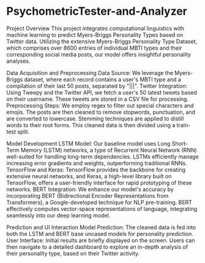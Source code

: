 # PsychometricTester-and-Analyzer


Project Overview
This project integrates computational linguistics with machine learning to predict Myers-Briggs Personality Types based on Twitter data. Utilizing the extensive Myers-Briggs Personality Type Dataset, which comprises over 8600 entries of individual MBTI types and their corresponding social media posts, our model offers insightful personality analyses.

Data Acquisition and Preprocessing
Data Source: We leverage the Myers-Briggs dataset, where each record contains a user's MBTI type and a compilation of their last 50 posts, separated by "|||".
Twitter Integration: Using Tweepy and the Twitter API, we fetch a user's 50 latest tweets based on their username. These tweets are stored in a CSV file for processing.
Preprocessing Steps: We employ regex to filter out special characters and emojis. The posts are then cleaned to remove stopwords, punctuation, and are converted to lowercase. Stemming techniques are applied to distill words to their root forms. This cleaned data is then divided using a train-test split.

Model Development
LSTM Model: Our baseline model uses Long Short-Term Memory (LSTM) networks, a type of Recurrent Neural Network (RNN) well-suited for handling long-term dependencies. LSTMs efficiently manage increasing error gradients and weights, outperforming traditional RNNs.
TensorFlow and Keras: TensorFlow provides the backbone for creating extensive neural networks, and Keras, a high-level library built on TensorFlow, offers a user-friendly interface for rapid prototyping of these networks.
BERT Integration: We enhance our model's accuracy by incorporating BERT (Bidirectional Encoder Representations from Transformers), a Google-developed technique for NLP pre-training. BERT effectively computes vector-space representations of language, integrating seamlessly into our deep learning model.

Prediction and UI Interaction
Model Prediction: The cleaned data is fed into both the LSTM and BERT base uncased models for personality prediction.
User Interface: Initial results are briefly displayed on the screen. Users can then navigate to a detailed dashboard to explore an in-depth analysis of their personality type, based on their Twitter activity.
